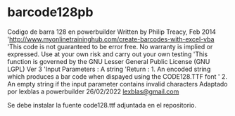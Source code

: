 # barcode128pb
Codigo de barra 128 en powerbuilder
Written by Philip Treacy, Feb 2014
 'http://www.myonlinetraininghub.com/create-barcodes-with-excel-vba
 'This code is not guaranteed to be error free. No warranty is implied or expressed. Use at your own risk and carry out your own testing
 'This function is governed by the GNU Lesser General Public License (GNU LGPL) Ver 3
 'Input Parameters : A string
 'Return : 1. An encoded string which produces a bar code when dispayed using the CODE128.TTF font
 ' 2. An empty string if the input parameter contains invalid characters
 Adaptado por lexblas a powerbuilder 26/02/2022
 lexblas@gmail.com
 
 
 Se debe instalar la fuente code128.ttf adjuntada en el repositorio.
